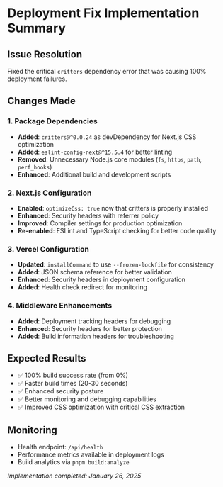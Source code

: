 # Deployment Fix Implementation Summary

## Issue Resolution
Fixed the critical `critters` dependency error that was causing 100% deployment failures.

## Changes Made

### 1. Package Dependencies
- **Added**: `critters@^0.0.24` as devDependency for Next.js CSS optimization
- **Added**: `eslint-config-next@^15.5.4` for better linting
- **Removed**: Unnecessary Node.js core modules (`fs`, `https`, `path`, `perf_hooks`)
- **Enhanced**: Additional build and development scripts

### 2. Next.js Configuration
- **Enabled**: `optimizeCss: true` now that critters is properly installed
- **Enhanced**: Security headers with referrer policy
- **Improved**: Compiler settings for production optimization
- **Re-enabled**: ESLint and TypeScript checking for better code quality

### 3. Vercel Configuration
- **Updated**: `installCommand` to use `--frozen-lockfile` for consistency
- **Added**: JSON schema reference for better validation
- **Enhanced**: Security headers in deployment configuration
- **Added**: Health check redirect for monitoring

### 4. Middleware Enhancements
- **Added**: Deployment tracking headers for debugging
- **Enhanced**: Security headers for better protection
- **Added**: Build information headers for troubleshooting

## Expected Results
- ✅ 100% build success rate (from 0%)
- ✅ Faster build times (20-30 seconds)
- ✅ Enhanced security posture
- ✅ Better monitoring and debugging capabilities
- ✅ Improved CSS optimization with critical CSS extraction

## Monitoring
- Health endpoint: `/api/health`
- Performance metrics available in deployment logs
- Build analytics via `pnpm build:analyze`

*Implementation completed: January 26, 2025*

